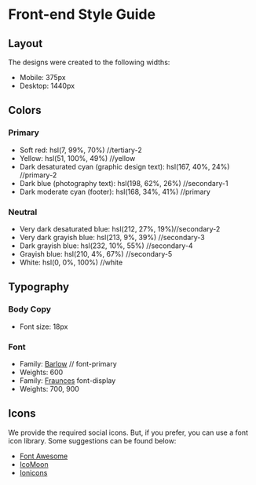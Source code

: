 # Front-end Style Guide

## Layout

The designs were created to the following widths:

- Mobile: 375px
- Desktop: 1440px

## Colors

### Primary

- Soft red: hsl(7, 99%, 70%) //tertiary-2
- Yellow: hsl(51, 100%, 49%) //yellow
- Dark desaturated cyan (graphic design text): hsl(167, 40%, 24%) //primary-2
- Dark blue (photography text): hsl(198, 62%, 26%) //secondary-1
- Dark moderate cyan (footer): hsl(168, 34%, 41%) //primary

### Neutral

- Very dark desaturated blue: hsl(212, 27%, 19%)//secondary-2
- Very dark grayish blue: hsl(213, 9%, 39%) //secondary-3
- Dark grayish blue: hsl(232, 10%, 55%) //secondary-4
- Grayish blue: hsl(210, 4%, 67%) //secondary-5
- White: hsl(0, 0%, 100%) //white

## Typography

### Body Copy

- Font size: 18px

### Font

- Family: [Barlow](https://fonts.google.com/specimen/Barlow) // font-primary
- Weights: 600
- Family: [Fraunces](https://fonts.google.com/specimen/Fraunces) font-display
- Weights: 700, 900

## Icons

We provide the required social icons. But, if you prefer, you can use a font icon library. Some suggestions can be found below:

- [Font Awesome](https://fontawesome.com)
- [IcoMoon](https://icomoon.io)
- [Ionicons](https://ionicons.com)
